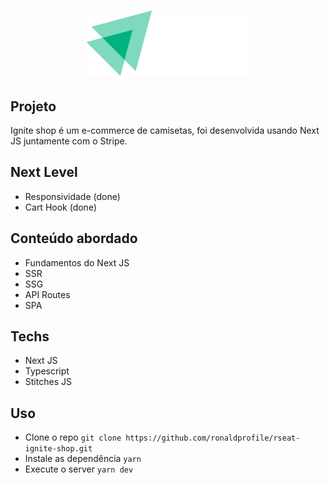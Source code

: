 <h1 align="center">
    <img src="./src/assets/logo.svg" />
</h1>

## Projeto

Ignite shop é um e-commerce de camisetas, foi desenvolvida usando Next JS juntamente com o Stripe.

## Next Level

- Responsividade (done)
- Cart Hook (done)

## Conteúdo abordado

- Fundamentos do Next JS
- SSR
- SSG
- API Routes
- SPA

## Techs

- Next JS
- Typescript
- Stitches JS

## Uso

- Clone o repo `git clone https://github.com/ronaldprofile/rseat-ignite-shop.git`
- Instale as dependência `yarn`
- Execute o server `yarn dev`
